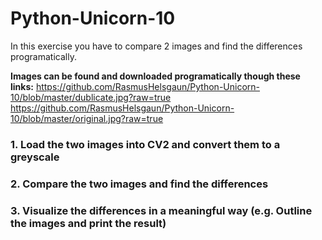 # Python-Unicorn-10

In this exercise you have to compare 2 images and find the differences programatically.

**Images can be found and downloaded programatically though these links:**
https://github.com/RasmusHelsgaun/Python-Unicorn-10/blob/master/dublicate.jpg?raw=true
https://github.com/RasmusHelsgaun/Python-Unicorn-10/blob/master/original.jpg?raw=true

### 1. Load the two images into CV2 and convert them to a greyscale
### 2. Compare the two images and find the differences
### 3. Visualize the differences in a meaningful way (e.g. Outline the images and print the result)
